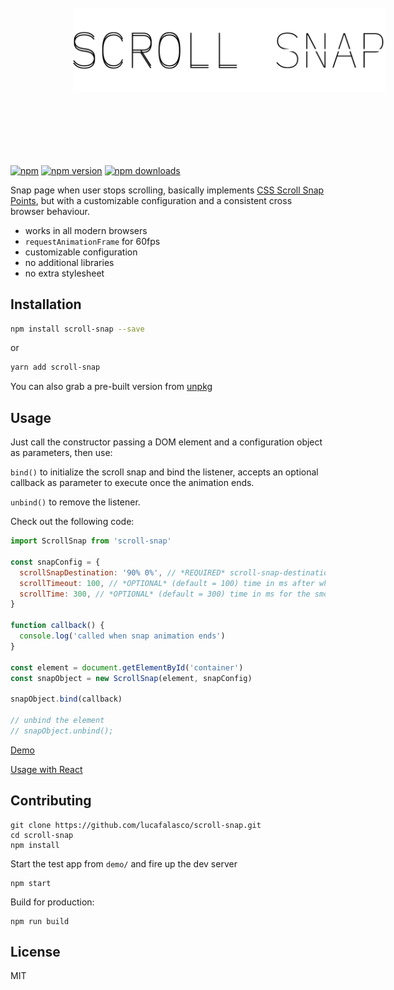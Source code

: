 <p align="center">
  <img src="./logo.svg" width="500px" style="margin: 100px;"/>
</p

[![npm](https://img.shields.io/badge/npm-scroll--snap-brightgreen.svg?style=flat-square)](https://www.npmjs.com/package/scroll-snap)
[![npm version](https://img.shields.io/npm/v/scroll-snap.svg?style=flat-square)](https://www.npmjs.com/package/scroll-snap)
[![npm downloads](https://img.shields.io/npm/dm/scroll-snap.svg?style=flat-square)](https://www.npmjs.com/package/scroll-snap)

Snap page when user stops scrolling, basically implements [CSS Scroll Snap Points](https://developer.mozilla.org/en/docs/Web/CSS/CSS_Scroll_Snap_Points), but with a customizable configuration and a consistent cross browser behaviour.

- works in all modern browsers
- `requestAnimationFrame` for 60fps
- customizable configuration
- no additional libraries
- no extra stylesheet

## Installation

```sh
npm install scroll-snap --save
```

or

```sh
yarn add scroll-snap
```

You can also grab a pre-built version from [unpkg](https://unpkg.com/scroll-snap/dist/scroll-snap.js)

## Usage

Just call the constructor passing a DOM element and a configuration object as parameters, then use:

`bind()` to initialize the scroll snap and bind the listener, accepts an optional callback as parameter to execute once the animation ends.

`unbind()` to remove the listener.

Check out the following code:

```javascript
import ScrollSnap from 'scroll-snap'

const snapConfig = {
  scrollSnapDestination: '90% 0%', // *REQUIRED* scroll-snap-destination css property, as defined here: https://developer.mozilla.org/en-US/docs/Web/CSS/scroll-snap-destination
  scrollTimeout: 100, // *OPTIONAL* (default = 100) time in ms after which scrolling is considered finished
  scrollTime: 300, // *OPTIONAL* (default = 300) time in ms for the smooth snap
}

function callback() {
  console.log('called when snap animation ends')
}

const element = document.getElementById('container')
const snapObject = new ScrollSnap(element, snapConfig)

snapObject.bind(callback)

// unbind the element
// snapObject.unbind();
```

[Demo](https://lucafalasco.github.io/scroll-snap/)

[Usage with React](https://codesandbox.io/s/n2ynjj8lj?autoresize=1&hidenavigation=1)

## Contributing

```
git clone https://github.com/lucafalasco/scroll-snap.git
cd scroll-snap
npm install
```

Start the test app from `demo/` and fire up the dev server

```
npm start
```

Build for production:

```
npm run build
```

## License

MIT
